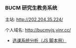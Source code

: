 ### BUCM 研究生教务系统

主站: <http://202.204.35.224/>

个人域名: <http://bucmyjs.yinr.cc/>

- [选课系统分析（JS 脚本用）](./选课系统.md)

